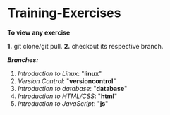 # Training-Exercises
**To view any exercise**
 
  **1.** git clone/git pull. 
  **2.** checkout its respective branch.

***Branches:***

  1. *Introduction to Linux*: "**linux**"
  1. *Version Control*: "**versioncontrol**"
  2. *Introduction to database*: "**database**"
  3. *Introduction to HTML/CSS*: "**html**"
  4. *Introduction to JavaScript*: "**js**"
